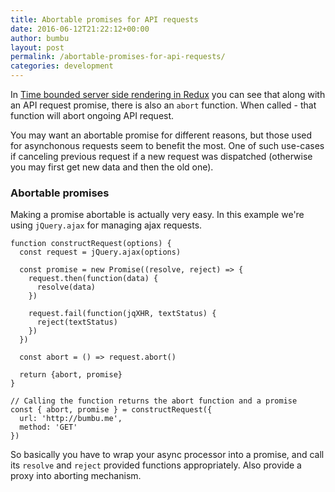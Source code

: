 ```yaml
---
title: Abortable promises for API requests
date: 2016-06-12T21:22:12+00:00
author: bumbu
layout: post
permalink: /abortable-promises-for-api-requests/
categories: development
---
```

In [Time bounded server side rendering in Redux](http://bumbu.me/time-bounded-redux-server-side-rendering/) you can see that along with an API request promise, there is also an `abort` function. When called  - that function will abort ongoing API request.

You may want an abortable promise for different reasons, but those used for asynchonous requests seem to benefit the most. One of such use-cases if canceling previous request if a new request was dispatched (otherwise you may first get new data and then the old one).

### Abortable promises

Making a promise abortable is actually very easy. In this example we're using `jQuery.ajax` for managing ajax requests.

```js|hl=6,10,14
function constructRequest(options) {
  const request = jQuery.ajax(options)

  const promise = new Promise((resolve, reject) => {
    request.then(function(data) {
      resolve(data)
    })

    request.fail(function(jqXHR, textStatus) {
      reject(textStatus)
    })
  })

  const abort = () => request.abort()

  return {abort, promise}
}

// Calling the function returns the abort function and a promise
const { abort, promise } = constructRequest({
  url: 'http://bumbu.me',
  method: 'GET'
})
```

So basically you have to wrap your async processor into a promise, and call its `resolve` and `reject` provided functions appropriately. Also provide a proxy into aborting mechanism.
